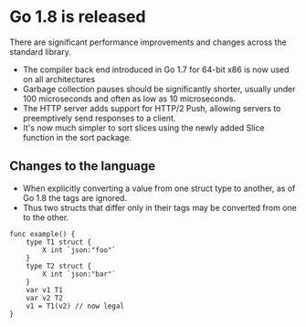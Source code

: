 # Go 1.8 is released

There are significant performance improvements and changes across the standard library.

- The compiler back end introduced in Go 1.7 for 64-bit x86 is now used on all architectures
- Garbage collection pauses should be significantly shorter, usually under 100 microseconds and often as low as 10 microseconds.
- The HTTP server adds support for HTTP/2 Push, allowing servers to preemptively send responses to a client.
- It's now much simpler to sort slices using the newly added Slice function in the sort package.


## Changes to the language

- When explicitly converting a value from one struct type to another, as of Go 1.8 the tags are ignored.
- Thus two structs that differ only in their tags may be converted from one to the other.

```
func example() {
	type T1 struct {
		X int `json:"foo"`
	}
	type T2 struct {
		X int `json:"bar"`
	}
	var v1 T1
	var v2 T2
	v1 = T1(v2) // now legal
}
```

